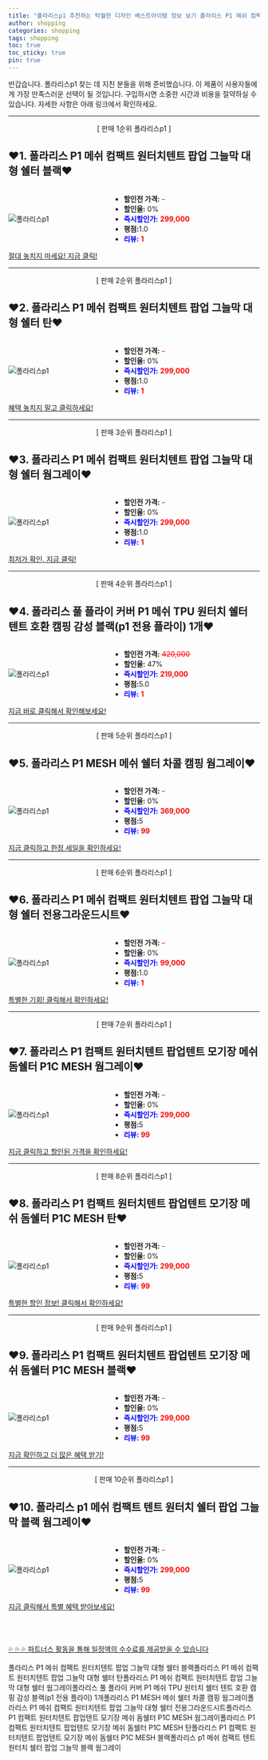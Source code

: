 ```yaml
---
title: "폴라리스p1 추천하는 탁월한 디자인 베스트아이템 정보 보기 폴라리스 P1 메쉬 컴팩트 원터치텐트"
author: shopping
categories: shopping
tags: shopping
toc: true
toc_sticky: true
pin: true
---
```

반갑습니다. 폴라리스p1 찾는 데 지친 분들을 위해 준비했습니다. 이 제품이 사용자들에게 가장 만족스러운 선택이 될 것입니다. 구입하시면 소중한 시간과 비용을 절약하실 수 있습니다. 자세한 사항은 아래 링크에서 확인하세요.

---
<p class="toplist" style="margin: 0 auto; display: block; width: fit-content;">[ 판매 1순위 폴라리스p1 ]</p>

<h2><strong>❤️1. 폴라리스 P1 메쉬 컴팩트 원터치텐트 팝업 그늘막 대형 쉘터 블랙❤️</strong></h2>

<div style="display: flex; align-items: center;">
    <div style="flex: 0.4;">
        <img src="https://thumbnail10.coupangcdn.com/thumbnails/remote/230x230ex/image/vendor_inventory/d8fb/150b5e233e2561762d95438546ff5b1bff39758cd76f113a860acc8b9431.jpg" alt="폴라리스p1" style="max-width: 100%;">
    </div>
    <div style="flex: 0.6; margin-left: 10px;">
        <ul>
            <li><strong>할인전 가격:</strong> <del style="color: red;">-</del></li>
            <li><strong>할인율:</strong> 0%</li>
            <li><span style='color:blue'><strong>즉시할인가:</strong></span> <span style='color:red'><strong>299,000</strong></span></li>
            <li><strong>평점:</strong>1.0</li>
            <li><span style='color:blue'><strong>리뷰:</strong></span> <span style='color:red'><strong>1</strong></span></li>
        </ul>
    </div>
</div>
<div class="center">
    <a href="https://selin100587001.github.io?lptag=AF9450613&subid=githubio&pageKey=8222177155&traceid=V0-153&itemId=23637048226&vendorItemId=90662518363" class="myButton">
        절대 놓치지 마세요! 지금 클릭!
    </a>
</div>


---
<p class="toplist" style="margin: 0 auto; display: block; width: fit-content;">[ 판매 2순위 폴라리스p1 ]</p>

<h2><strong>❤️2. 폴라리스 P1 메쉬 컴팩트 원터치텐트 팝업 그늘막 대형 쉘터 탄❤️</strong></h2>

<div style="display: flex; align-items: center;">
    <div style="flex: 0.4;">
        <img src="https://thumbnail6.coupangcdn.com/thumbnails/remote/230x230ex/image/vendor_inventory/f41c/75b2902bf7f95216d36c8e8b2c7f38889db1c98fccd9390d372431267de9.jpg" alt="폴라리스p1" style="max-width: 100%;">
    </div>
    <div style="flex: 0.6; margin-left: 10px;">
        <ul>
            <li><strong>할인전 가격:</strong> <del style="color: red;">-</del></li>
            <li><strong>할인율:</strong> 0%</li>
            <li><span style='color:blue'><strong>즉시할인가:</strong></span> <span style='color:red'><strong>299,000</strong></span></li>
            <li><strong>평점:</strong>1.0</li>
            <li><span style='color:blue'><strong>리뷰:</strong></span> <span style='color:red'><strong>1</strong></span></li>
        </ul>
    </div>
</div>
<div class="center">
    <a href="https://selin100587001.github.io?lptag=AF9450613&subid=githubio&pageKey=8222177155&traceid=V0-153&itemId=23637048222&vendorItemId=90662518356" class="myButton">
        혜택 놓치지 말고 클릭하세요!
    </a>
</div>


---
<p class="toplist" style="margin: 0 auto; display: block; width: fit-content;">[ 판매 3순위 폴라리스p1 ]</p>

<h2><strong>❤️3. 폴라리스 P1 메쉬 컴팩트 원터치텐트 팝업 그늘막 대형 쉘터 웜그레이❤️</strong></h2>

<div style="display: flex; align-items: center;">
    <div style="flex: 0.4;">
        <img src="https://thumbnail10.coupangcdn.com/thumbnails/remote/230x230ex/image/vendor_inventory/5c9c/4f567604ad3304273bbf82e61a1584ce026119b968fa71c414941186ba9c.jpg" alt="폴라리스p1" style="max-width: 100%;">
    </div>
    <div style="flex: 0.6; margin-left: 10px;">
        <ul>
            <li><strong>할인전 가격:</strong> <del style="color: red;">-</del></li>
            <li><strong>할인율:</strong> 0%</li>
            <li><span style='color:blue'><strong>즉시할인가:</strong></span> <span style='color:red'><strong>299,000</strong></span></li>
            <li><strong>평점:</strong>1.0</li>
            <li><span style='color:blue'><strong>리뷰:</strong></span> <span style='color:red'><strong>1</strong></span></li>
        </ul>
    </div>
</div>
<div class="center">
    <a href="https://selin100587001.github.io?lptag=AF9450613&subid=githubio&pageKey=8222177155&traceid=V0-153&itemId=23637048217&vendorItemId=90662518347" class="myButton">
        최저가 확인, 지금 클릭!
    </a>
</div>


---
<p class="toplist" style="margin: 0 auto; display: block; width: fit-content;">[ 판매 4순위 폴라리스p1 ]</p>

<h2><strong>❤️4. 폴라리스 풀 플라이 커버 P1 메쉬 TPU 원터치 쉘터 텐트 호환 캠핑 감성 블랙(p1 전용 플라이) 1개❤️</strong></h2>

<div style="display: flex; align-items: center;">
    <div style="flex: 0.4;">
        <img src="https://thumbnail9.coupangcdn.com/thumbnails/remote/230x230ex/image/vendor_inventory/8df0/fe8b99f52bc6b9ff6fe9e2fa92bdea7c4a88d89cc4f4693d0b4aaa962d37.jpg" alt="폴라리스p1" style="max-width: 100%;">
    </div>
    <div style="flex: 0.6; margin-left: 10px;">
        <ul>
            <li><strong>할인전 가격:</strong> <del style="color: red;">420,000</del></li>
            <li><strong>할인율:</strong> 47%</li>
            <li><span style='color:blue'><strong>즉시할인가:</strong></span> <span style='color:red'><strong>219,000</strong></span></li>
            <li><strong>평점:</strong>5.0</li>
            <li><span style='color:blue'><strong>리뷰:</strong></span> <span style='color:red'><strong>1</strong></span></li>
        </ul>
    </div>
</div>
<div class="center">
    <a href="https://selin100587001.github.io?lptag=AF9450613&subid=githubio&pageKey=7961613928&traceid=V0-153&itemId=22012712410&vendorItemId=89060122314" class="myButton">
        지금 바로 클릭해서 확인해보세요!
    </a>
</div>


---
<p class="toplist" style="margin: 0 auto; display: block; width: fit-content;">[ 판매 5순위 폴라리스p1 ]</p>

<h2><strong>❤️5. 폴라리스 P1 MESH 메쉬 쉘터 차콜 캠핑 웜그레이❤️</strong></h2>

<div style="display: flex; align-items: center;">
    <div style="flex: 0.4;">
        <img src="https://thumbnail9.coupangcdn.com/thumbnails/remote/230x230ex/image/vendor_inventory/ebf5/8432f9d8dd24506723496291a9a3802f74741bb05175ee7b6463864ed1a4.jpeg" alt="폴라리스p1" style="max-width: 100%;">
    </div>
    <div style="flex: 0.6; margin-left: 10px;">
        <ul>
            <li><strong>할인전 가격:</strong> <del style="color: red;">-</del></li>
            <li><strong>할인율:</strong> 0%</li>
            <li><span style='color:blue'><strong>즉시할인가:</strong></span> <span style='color:red'><strong>369,000</strong></span></li>
            <li><strong>평점:</strong>5</li>
            <li><span style='color:blue'><strong>리뷰:</strong></span> <span style='color:red'><strong>99</strong></span></li>
        </ul>
    </div>
</div>
<div class="center">
    <a href="https://selin100587001.github.io?lptag=AF9450613&subid=githubio&pageKey=7998334860&traceid=V0-153&itemId=22261027798&vendorItemId=89306732150" class="myButton">
        지금 클릭하고 한정 세일을 확인하세요!
    </a>
</div>


---
<p class="toplist" style="margin: 0 auto; display: block; width: fit-content;">[ 판매 6순위 폴라리스p1 ]</p>

<h2><strong>❤️6. 폴라리스 P1 메쉬 컴팩트 원터치텐트 팝업 그늘막 대형 쉘터 전용그라운드시트❤️</strong></h2>

<div style="display: flex; align-items: center;">
    <div style="flex: 0.4;">
        <img src="https://thumbnail7.coupangcdn.com/thumbnails/remote/230x230ex/image/vendor_inventory/2a2b/abbf7ef0d2fcd53404f36aae8a87c41e0529f90e0c345579d2eb42b68828.jpg" alt="폴라리스p1" style="max-width: 100%;">
    </div>
    <div style="flex: 0.6; margin-left: 10px;">
        <ul>
            <li><strong>할인전 가격:</strong> <del style="color: red;">-</del></li>
            <li><strong>할인율:</strong> 0%</li>
            <li><span style='color:blue'><strong>즉시할인가:</strong></span> <span style='color:red'><strong>99,000</strong></span></li>
            <li><strong>평점:</strong>1.0</li>
            <li><span style='color:blue'><strong>리뷰:</strong></span> <span style='color:red'><strong>1</strong></span></li>
        </ul>
    </div>
</div>
<div class="center">
    <a href="https://selin100587001.github.io?lptag=AF9450613&subid=githubio&pageKey=8222177155&traceid=V0-153&itemId=23683485645&vendorItemId=90708682806" class="myButton">
        특별한 기회! 클릭해서 확인하세요!
    </a>
</div>


---
<p class="toplist" style="margin: 0 auto; display: block; width: fit-content;">[ 판매 7순위 폴라리스p1 ]</p>

<h2><strong>❤️7. 폴라리스 P1 컴팩트 원터치텐트 팝업텐트 모기장 메쉬 돔쉘터 P1C MESH 웜그레이❤️</strong></h2>

<div style="display: flex; align-items: center;">
    <div style="flex: 0.4;">
        <img src="https://thumbnail10.coupangcdn.com/thumbnails/remote/230x230ex/image/vendor_inventory/b43e/af158d2a1931a2110f7c1af07425ed7d29293759b126d5f70483ce62fd45.png" alt="폴라리스p1" style="max-width: 100%;">
    </div>
    <div style="flex: 0.6; margin-left: 10px;">
        <ul>
            <li><strong>할인전 가격:</strong> <del style="color: red;">-</del></li>
            <li><strong>할인율:</strong> 0%</li>
            <li><span style='color:blue'><strong>즉시할인가:</strong></span> <span style='color:red'><strong>299,000</strong></span></li>
            <li><strong>평점:</strong>5</li>
            <li><span style='color:blue'><strong>리뷰:</strong></span> <span style='color:red'><strong>99</strong></span></li>
        </ul>
    </div>
</div>
<div class="center">
    <a href="https://selin100587001.github.io?lptag=AF9450613&subid=githubio&pageKey=8252205534&traceid=V0-153&itemId=23759688605&vendorItemId=90633532552" class="myButton">
        지금 클릭하고 할인된 가격을 확인하세요!
    </a>
</div>


---
<p class="toplist" style="margin: 0 auto; display: block; width: fit-content;">[ 판매 8순위 폴라리스p1 ]</p>

<h2><strong>❤️8. 폴라리스 P1 컴팩트 원터치텐트 팝업텐트 모기장 메쉬 돔쉘터 P1C MESH 탄❤️</strong></h2>

<div style="display: flex; align-items: center;">
    <div style="flex: 0.4;">
        <img src="https://thumbnail10.coupangcdn.com/thumbnails/remote/230x230ex/image/vendor_inventory/b43e/af158d2a1931a2110f7c1af07425ed7d29293759b126d5f70483ce62fd45.png" alt="폴라리스p1" style="max-width: 100%;">
    </div>
    <div style="flex: 0.6; margin-left: 10px;">
        <ul>
            <li><strong>할인전 가격:</strong> <del style="color: red;">-</del></li>
            <li><strong>할인율:</strong> 0%</li>
            <li><span style='color:blue'><strong>즉시할인가:</strong></span> <span style='color:red'><strong>299,000</strong></span></li>
            <li><strong>평점:</strong>5</li>
            <li><span style='color:blue'><strong>리뷰:</strong></span> <span style='color:red'><strong>99</strong></span></li>
        </ul>
    </div>
</div>
<div class="center">
    <a href="https://selin100587001.github.io?lptag=AF9450613&subid=githubio&pageKey=8252205534&traceid=V0-153&itemId=23759688606&vendorItemId=90633532576" class="myButton">
        특별한 할인 정보! 클릭해서 확인하세요!
    </a>
</div>


---
<p class="toplist" style="margin: 0 auto; display: block; width: fit-content;">[ 판매 9순위 폴라리스p1 ]</p>

<h2><strong>❤️9. 폴라리스 P1 컴팩트 원터치텐트 팝업텐트 모기장 메쉬 돔쉘터 P1C MESH 블랙❤️</strong></h2>

<div style="display: flex; align-items: center;">
    <div style="flex: 0.4;">
        <img src="https://thumbnail10.coupangcdn.com/thumbnails/remote/230x230ex/image/vendor_inventory/b43e/af158d2a1931a2110f7c1af07425ed7d29293759b126d5f70483ce62fd45.png" alt="폴라리스p1" style="max-width: 100%;">
    </div>
    <div style="flex: 0.6; margin-left: 10px;">
        <ul>
            <li><strong>할인전 가격:</strong> <del style="color: red;">-</del></li>
            <li><strong>할인율:</strong> 0%</li>
            <li><span style='color:blue'><strong>즉시할인가:</strong></span> <span style='color:red'><strong>299,000</strong></span></li>
            <li><strong>평점:</strong>5</li>
            <li><span style='color:blue'><strong>리뷰:</strong></span> <span style='color:red'><strong>99</strong></span></li>
        </ul>
    </div>
</div>
<div class="center">
    <a href="https://selin100587001.github.io?lptag=AF9450613&subid=githubio&pageKey=8252205534&traceid=V0-153&itemId=23759688607&vendorItemId=90633532526" class="myButton">
        지금 확인하고 더 많은 혜택 받기!
    </a>
</div>


---
<p class="toplist" style="margin: 0 auto; display: block; width: fit-content;">[ 판매 10순위 폴라리스p1 ]</p>

<h2><strong>❤️10. 폴라리스 p1 메쉬 컴팩트 텐트 원터치 쉘터 팝업 그늘막 블랙 웜그레이❤️</strong></h2>

<div style="display: flex; align-items: center;">
    <div style="flex: 0.4;">
        <img src="https://thumbnail7.coupangcdn.com/thumbnails/remote/230x230ex/image/vendor_inventory/4e10/938ae0a648b8c81494877bd429f1fe26d71d8f9e4ec22d595fa139323156.png" alt="폴라리스p1" style="max-width: 100%;">
    </div>
    <div style="flex: 0.6; margin-left: 10px;">
        <ul>
            <li><strong>할인전 가격:</strong> <del style="color: red;">-</del></li>
            <li><strong>할인율:</strong> 0%</li>
            <li><span style='color:blue'><strong>즉시할인가:</strong></span> <span style='color:red'><strong>299,000</strong></span></li>
            <li><strong>평점:</strong>5</li>
            <li><span style='color:blue'><strong>리뷰:</strong></span> <span style='color:red'><strong>99</strong></span></li>
        </ul>
    </div>
</div>
<div class="center">
    <a href="https://selin100587001.github.io?lptag=AF9450613&subid=githubio&pageKey=8247824035&traceid=V0-153&itemId=23740911851&vendorItemId=90765518426" class="myButton">
        지금 클릭해서 특별 혜택 받아보세요!
    </a>
</div>

<br><br><br>[💦 💦 💦 파트너스 활동을 통해 일정액의 수수료를 제공받을 수 있습니다](https://link.coupang.com/a/bcpT2c)<br><br>폴라리스 P1 메쉬 컴팩트 원터치텐트 팝업 그늘막 대형 쉘터 블랙폴라리스 P1 메쉬 컴팩트 원터치텐트 팝업 그늘막 대형 쉘터 탄폴라리스 P1 메쉬 컴팩트 원터치텐트 팝업 그늘막 대형 쉘터 웜그레이폴라리스 풀 플라이 커버 P1 메쉬 TPU 원터치 쉘터 텐트 호환 캠핑 감성 블랙(p1 전용 플라이) 1개폴라리스 P1 MESH 메쉬 쉘터 차콜 캠핑 웜그레이폴라리스 P1 메쉬 컴팩트 원터치텐트 팝업 그늘막 대형 쉘터 전용그라운드시트폴라리스 P1 컴팩트 원터치텐트 팝업텐트 모기장 메쉬 돔쉘터 P1C MESH 웜그레이폴라리스 P1 컴팩트 원터치텐트 팝업텐트 모기장 메쉬 돔쉘터 P1C MESH 탄폴라리스 P1 컴팩트 원터치텐트 팝업텐트 모기장 메쉬 돔쉘터 P1C MESH 블랙폴라리스 p1 메쉬 컴팩트 텐트 원터치 쉘터 팝업 그늘막 블랙 웜그레이